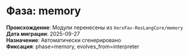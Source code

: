 # Фаза: memory

**Происхождение**: Модули перенесены из `XerxFav-ResLangCore/memory`  
**Дата миграции**: 2025-09-27  
**Назначение**: Автоматически сгенерировано  
**Фиксация**: phase=memory, evolves_from=interpreter
